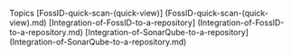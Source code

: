 Topics
[FossID-quick-scan-(quick-view)] (FossID-quick-scan-(quick-view).md)
[Integration-of-FossID-to-a-repository] (Integration-of-FossID-to-a-repository.md)
[Integration-of-SonarQube-to-a-repository] (Integration-of-SonarQube-to-a-repository.md)


